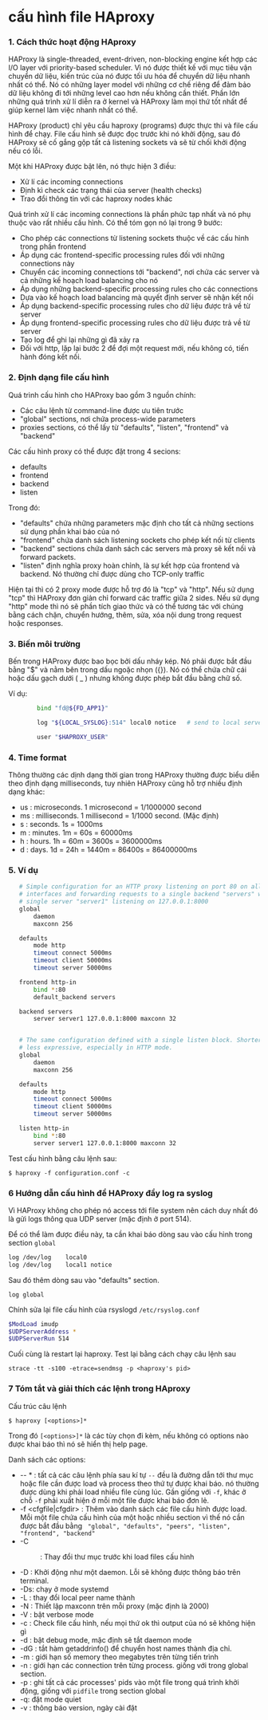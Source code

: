 # cấu hình file HAproxy

### 1. Cách thức hoạt động HAproxy

HAProxy là single-threaded, event-driven, non-blocking engine kết hợp các I/O layer với priority-based scheduler. Vì nó được thiết kế với mục tiêu vận chuyển dữ liệu, kiến trúc của nó được tối ưu hóa để chuyển dữ liệu nhanh nhất có thể. Nó có những layer model với những cơ chế riêng để đảm bảo dữ liệu không đi tới những level cao hơn nếu không cần thiết. Phần lớn những quá trình xử lí diễn ra ở kernel và HAProxy làm mọi thứ tốt nhất để giúp kernel làm việc nhanh nhất có thể.

HAProxy (product) chỉ yêu cầu haproxy (programs) được thực thi và file cấu hình để chạy. File cấu hình sẽ được đọc trước khi nó khởi động, sau đó HAProxy sẽ cố gắng gộp tất cả listening sockets và sẽ từ chối khởi động nếu có lỗi.

Một khi HAProxy được bật lên, nó thực hiện 3 điều:

- Xử lí các incoming connections
- Định kì check các trạng thái của server (health checks)
- Trao đổi thông tin với các haproxy nodes khác

Quá trình xử lí các incoming connections là phần phức tạp nhất và nó phụ thuộc vào rất nhiều cấu hình. Có thể tóm gọn nó lại trong 9 bước:

- Cho phép các connections từ listening sockets thuộc về các cấu hình trong phần frontend
- Áp dụng các frontend-specific processing rules đối với những connections này
- Chuyển các incoming connections tới "backend", nơi chứa các server và cả những kế hoạch load balancing cho nó
- Áp dụng những backend-specific processing rules cho các connections
- Dựa vào kế hoạch load balancing mà quyết định server sẽ nhận kết nối
- Áp dụng backend-specific processing rules cho dữ liệu được trả về từ server
- Áp dụng frontend-specific processing rules cho dữ liệu được trả về từ server
- Tạo log để ghi lại những gì đã xảy ra
- Đối với http, lặp lại bước 2 để đợi một request mới, nếu không có, tiến hành đóng kết nối.

### 2. Định dạng file cấu hình

Quá trình cấu hình cho HAProxy bao gồm 3 nguồn chính:

- Các câu lệnh từ command-line được ưu tiên trước
- "global" sections, nơi chứa process-wide parameters
- proxies sections, có thể lấy từ "defaults", "listen", "frontend" và "backend"


Các cấu hình proxy có thể được đặt trong 4 secions:

- defaults <name>
- frontend <name>
- backend  <name>
- listen   <name>

Trong đó:

- "defaults" chứa những parameters mặc định cho tất cả những sections sử dụng phần khai báo của nó
- "frontend" chứa danh sách listening sockets cho phép kết nối từ clients
- "backend" sections chứa danh sách các servers mà proxy sẽ kết nối và forward packets.
- "listen" định nghĩa proxy hoàn chỉnh, là sự kết hợp của frontend và backend. Nó thường chỉ được dùng cho TCP-only traffic

Hiện tại thì có 2 proxy mode được hỗ trợ đó là "tcp" và "http". Nếu sử dụng "tcp" thì HAProxy đơn giản chỉ forward các traffic giữa 2 sides. Nếu sử dụng "http" mode thì nó sẽ phần tích giao thức và có thể tương tác với chúng bằng cách chặn, chuyển hướng, thêm, sửa, xóa nội dung trong request hoặc responses.


### 3. Biến môi trường

Bến trong HAProxy được bao bọc bởi dấu nháy kép. Nó phải được bắt đầu bằng "$" và nằm bên trong dấu ngoặc nhọn ({}). Nó có thể chứa chữ cái hoặc dấu gạch dưới ( _ ) nhưng không được phép bắt đầu bằng chữ số.

Ví dụ:

``` sh
        bind "fd@${FD_APP1}"

        log "${LOCAL_SYSLOG}:514" local0 notice   # send to local server

        user "$HAPROXY_USER"
```

<a name="3.3"></a>
### 4. Time format

Thông thường các dịnh dạng thời gian trong HAProxy thường được biểu diễn theo định dạng milliseconds, tuy nhiên HAProxy cũng hỗ trợ nhiều định dạng khác:

  - us : microseconds. 1 microsecond = 1/1000000 second
  - ms : milliseconds. 1 millisecond = 1/1000 second. (Mặc định)
  - s  : seconds. 1s = 1000ms
  - m  : minutes. 1m = 60s = 60000ms
  - h  : hours.   1h = 60m = 3600s = 3600000ms
  - d  : days.    1d = 24h = 1440m = 86400s = 86400000ms

<a name="3.4"></a>
### 5. Ví dụ

``` sh
   # Simple configuration for an HTTP proxy listening on port 80 on all
   # interfaces and forwarding requests to a single backend "servers" with a
   # single server "server1" listening on 127.0.0.1:8000
   global
       daemon
       maxconn 256

   defaults
       mode http
       timeout connect 5000ms
       timeout client 50000ms
       timeout server 50000ms

   frontend http-in
       bind *:80
       default_backend servers

   backend servers
       server server1 127.0.0.1:8000 maxconn 32


   # The same configuration defined with a single listen block. Shorter but
   # less expressive, especially in HTTP mode.
   global
       daemon
       maxconn 256

   defaults
       mode http
       timeout connect 5000ms
       timeout client 50000ms
       timeout server 50000ms

   listen http-in
       bind *:80
       server server1 127.0.0.1:8000 maxconn 32
```

Test cấu hình bằng câu lệnh sau:

`$ haproxy -f configuration.conf -c`

### 6 Hướng dẫn cấu hình để HAProxy đẩy log ra syslog

Vì HAProxy không cho phép nó access tới file system nên cách duy nhất đó là gửi logs thông qua UDP server (mặc định ở port 514).

Để có thể làm được điều này, ta cần khai báo dòng sau vào cấu hình trong section `global`

``` sh
log /dev/log    local0
log /dev/log    local1 notice
```

Sau đó thêm dòng sau vào "defaults" section.

`log global`

Chính sửa lại file cấu hình của rsyslogd `/etc/rsyslog.conf`

``` sh
$ModLoad imudp
$UDPServerAddress *
$UDPServerRun 514
```

Cuối cùng là restart lại haproxy. Test lại bằng cách chạy câu lệnh sau

`strace -tt -s100 -etrace=sendmsg -p <haproxy's pid>`

<a name="4.3"></a>
### 7 Tóm tắt và giải thích các lệnh trong HAproxy

Cấu trúc câu lệnh

`$ haproxy [<options>]*`

Trong đó `[<options>]*` là các tùy chọn đi kèm, nếu không có options nào được khai báo thì nó sẽ hiển thị help page.

Danh sách các options:

- -- <cfgfile>* : tất cả các câu lệnh phía sau kí tự `--` đều là đường dẫn tới thư mục hoặc file cần được load và process theo thứ tự được khai báo. nó thường được dùng khi phải load nhiều file cùng lúc. Gần giống với `-f`, khác ở chỗ `-f` phải xuất hiện ở mỗi một file được khai báo đơn lẻ.
- -f <cfgfile|cfgdir> : Thêm <cfgfile> vào danh sách các file cấu hình được load. Mỗi một file chứa cấu hình của một hoặc nhiều section vì thế nó cần được bắt đầu bằng ` "global", "defaults", "peers", "listen", "frontend", "backend"`
- -C <dir> : Thay đổi thư mục trước khi load files cấu hình
- -D : Khởi động như một daemon. Lỗi sẽ không được thông báo trên terminal.
- -Ds: chạy ở mode systemd
- -L <name> : thay đổi local peer name thành <name>
- -N <limit> : Thiết lập maxconn trên mỗi proxy (mặc định là 2000)
- -V : bật verbose mode
- -c : Check file cấu hình, nếu mọi thứ ok thì output của nó sẽ không hiện gì
- -d : bật debug mode, mặc định sẽ tắt daemon mode
- -dG : tắt hàm getaddrinfo() để chuyển host names thành địa chỉ.
- -m <limit> : giới hạn số memory theo megabytes trên từng tiến trình
- -n <limit> : giới hạn các connection trên từng process. giống với <maxconn> trong global section.
- -p <file> : ghi tất cả các processes' pids vào một file trong quá trình khởi động, giống với `pidfile` trong section global
- -q: đặt mode quiet
- -v : thông báo version, ngày cài đặt
